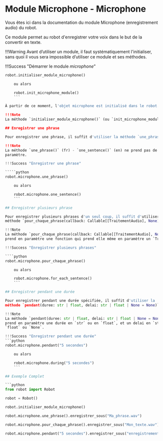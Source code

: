 # Module Microphone - Microphone

Vous êtes ici dans la documentation du module Microphone (enregistrement audio) du robot.

Ce module permet au robot d'enregistrer votre voix dans le but de la convertir en texte.

!!!Warning
Avant d’utiliser un module, il faut systématiquement l'initialiser, sans quoi il vous sera impossible d’utiliser ce module et ses méthodes.

!!!Success "Démarrer le module _microphone_"

``````python
robot.initialiser_module_microphone()

    ou alors

    robot.init_microphone_module()
    ```

À partir de ce moment, l'objet microphone est initialisé dans le robot.

!!!Note
La méthode `initialiser_module_microphone()` (ou `init_microphone_module()`) initialise l'objet microphone dans le robot.

## Enregistrer une phrase

Pour enregistrer une phrase, il suffit d'utiliser la méthode `une_phrase()` (fr) - `one_sentence()` (en).

!!!Note
La méthode `une_phrase()` (fr) - `one_sentence()` (en) ne prend pas de
paramètre.

!!!Success "Enregistrer une phrase"

`````python
robot.microphone.une_phrase()

    ou alors

    robot.microphone.one_sentence()
    ```

## Enregistrer plusieurs phrase

Pour enregistrer plusieurs phrases d'un seul coup, il suffit d'utiliser la
méthode `pour_chaque_phrase(callback: Callable[[TraitementAudio], None])` (fr) - `for_each_sentence(callback: Callable[[TraitementAudio], None])` (en).

!!!Note
La méthode `pour_chaque_phrase(callback: Callable[[TraitementAudio], None])` (fr) - `for_each_sentence(callback: Callable[[TraitementAudio], None])` (en)
prend en paramètre une fonction qui prend elle même en paramètre un `TraitementAudio` et renvoie None.

!!!Success "Enregistrer plusieurs phrases"

````python
robot.microphone.pour_chaque_phrase()

    ou alors

    robot.microphone.for_each_sentence()
    ```

## Enregistrer pendant une durée

Pour enregistrer pendant une durée spécifiée, il suffit d'utiliser la
méthode `pendant(duree: str | float, delai: str | float | None = None)` (fr) - `during(duree: str | float, delai: str | float | None = None)` (en).

!!!Note
La méthode `pendant(duree: str | float, delai: str | float | None = None)` (fr) - `during(duree: str | float, delai: str | float | None = None)` (en)
prend en paramètre une durée en `str` ou en `float`, et un delai en `str`, en
`float` ou `None`.

!!!Success "Enregistrer pendant une durée"
```python
robot.microphone.pendant("5 secondes")

    ou alors

    robot.microphone.during("5 secondes")
    ```

## Exemple Complet

```python
from robot import Robot

robot = Robot()

robot.initialiser_module_microphone()

robot.microphone.une_phrase().enregistrer_sous("Ma_phrase.wav")

robot.microphone.pour_chaque_phrase().enregistrer_sous("Mon_texte.wav")

robot.microphone.pendant("5 secondes").enregistrer_sous("enregistrement.wav")

``````
